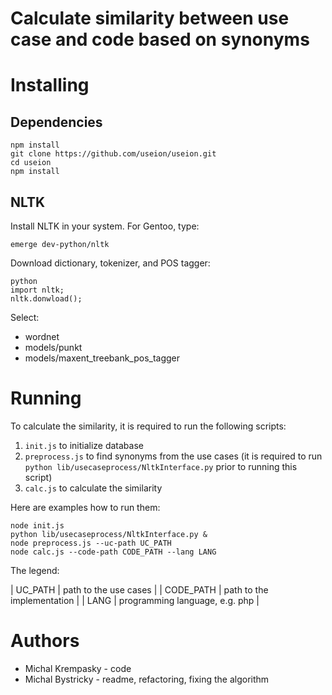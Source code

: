 # Calculate similarity between use case and code based on synonyms


# Installing

## Dependencies

    npm install
    git clone https://github.com/useion/useion.git
    cd useion
    npm install

## NLTK

Install NLTK in your system. For Gentoo, type:

    emerge dev-python/nltk 

Download dictionary, tokenizer, and POS tagger:

    python
    import nltk;
    nltk.donwload();

Select:

* wordnet
* models/punkt
* models/maxent_treebank_pos_tagger

# Running

To calculate the similarity, it is required to run the following scripts:

1. `init.js` to initialize database
2. `preprocess.js` to find synonyms from the use cases (it is required to run `python lib/usecaseprocess/NltkInterface.py` prior to running this script)
3. `calc.js` to calculate the similarity

Here are examples how to run them:

    node init.js
    python lib/usecaseprocess/NltkInterface.py &
    node preprocess.js --uc-path UC_PATH
    node calc.js --code-path CODE_PATH --lang LANG

The legend:

| UC_PATH   | path to the use cases      |
| CODE_PATH | path to the implementation | 
| LANG      | programming language, e.g. php       |

# Authors

* Michal Krempasky - code
* Michal Bystricky - readme, refactoring, fixing the algorithm


